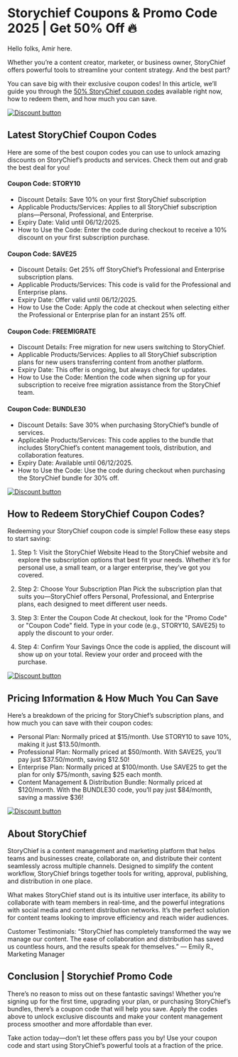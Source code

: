 # Storychief Coupons & Promo Code 2025 | Get 50% Off 🔥

Hello folks, Amir here.

Whether you’re a content creator, marketer, or business owner, StoryChief offers powerful tools to streamline your content strategy. And the best part?

You can save big with their exclusive coupon codes! In this article, we’ll guide you through the [50% StoryChief coupon codes](https://storychief.io?fpr=shadow) available right now, how to redeem them, and how much you can save.

[![Discount button](https://github.com/user-attachments/assets/2a60a2c6-d6c9-46cf-b033-fe2defffc12c)](https://storychief.io?fpr=shadow)


## Latest StoryChief Coupon Codes

Here are some of the best coupon codes you can use to unlock amazing discounts on StoryChief’s products and services. Check them out and grab the best deal for you!

#### Coupon Code: STORY10

* Discount Details: Save 10% on your first StoryChief subscription
* Applicable Products/Services: Applies to all StoryChief subscription plans—Personal, Professional, and Enterprise.
* Expiry Date: Valid until 06/12/2025.
* How to Use the Code: Enter the code during checkout to receive a 10% discount on your first subscription purchase.

#### Coupon Code: SAVE25

* Discount Details: Get 25% off StoryChief’s Professional and Enterprise subscription plans.
* Applicable Products/Services: This code is valid for the Professional and Enterprise plans.
* Expiry Date: Offer valid until 06/12/2025.
* How to Use the Code: Apply the code at checkout when selecting either the Professional or Enterprise plan for an instant 25% off.

#### Coupon Code: FREEMIGRATE

* Discount Details: Free migration for new users switching to StoryChief.
* Applicable Products/Services: Applies to all StoryChief subscription plans for new users transferring content from another platform.
* Expiry Date: This offer is ongoing, but always check for updates.
* How to Use the Code: Mention the code when signing up for your subscription to receive free migration assistance from the StoryChief team.

#### Coupon Code: BUNDLE30

* Discount Details: Save 30% when purchasing StoryChief’s bundle of services.
* Applicable Products/Services: This code applies to the bundle that includes StoryChief’s content management tools, distribution, and collaboration features.
* Expiry Date: Available until 06/12/2025.
* How to Use the Code: Use the code during checkout when purchasing the StoryChief bundle for 30% off.

[![Discount button](https://github.com/user-attachments/assets/2a60a2c6-d6c9-46cf-b033-fe2defffc12c)](https://storychief.io?fpr=shadow)

## How to Redeem StoryChief Coupon Codes?

Redeeming your StoryChief coupon code is simple! Follow these easy steps to start saving:

1. Step 1: Visit the StoryChief Website
Head to the StoryChief website and explore the subscription options that best fit your needs. Whether it’s for personal use, a small team, or a larger enterprise, they’ve got you covered.

2. Step 2: Choose Your Subscription Plan
Pick the subscription plan that suits you—StoryChief offers Personal, Professional, and Enterprise plans, each designed to meet different user needs.

3. Step 3: Enter the Coupon Code
At checkout, look for the "Promo Code" or "Coupon Code" field. Type in your code (e.g., STORY10, SAVE25) to apply the discount to your order.

4. Step 4: Confirm Your Savings
Once the code is applied, the discount will show up on your total. Review your order and proceed with the purchase.

[![Discount button](https://github.com/user-attachments/assets/2a60a2c6-d6c9-46cf-b033-fe2defffc12c)](https://storychief.io?fpr=shadow)

## Pricing Information & How Much You Can Save

Here’s a breakdown of the pricing for StoryChief’s subscription plans, and how much you can save with their coupon codes:

* Personal Plan: Normally priced at $15/month. Use STORY10 to save 10%, making it just $13.50/month.
* Professional Plan: Normally priced at $50/month. With SAVE25, you’ll pay just $37.50/month, saving $12.50!
* Enterprise Plan: Normally priced at $100/month. Use SAVE25 to get the plan for only $75/month, saving $25 each month.
* Content Management & Distribution Bundle: Normally priced at $120/month. With the BUNDLE30 code, you’ll pay just $84/month, saving a massive $36!

[![Discount button](https://github.com/user-attachments/assets/2a60a2c6-d6c9-46cf-b033-fe2defffc12c)](https://storychief.io?fpr=shadow)

## About StoryChief

StoryChief is a content management and marketing platform that helps teams and businesses create, collaborate on, and distribute their content seamlessly across multiple channels. Designed to simplify the content workflow, StoryChief brings together tools for writing, approval, publishing, and distribution in one place.

What makes StoryChief stand out is its intuitive user interface, its ability to collaborate with team members in real-time, and the powerful integrations with social media and content distribution networks. It’s the perfect solution for content teams looking to improve efficiency and reach wider audiences.

Customer Testimonials:
“StoryChief has completely transformed the way we manage our content. The ease of collaboration and distribution has saved us countless hours, and the results speak for themselves.” — Emily R., Marketing Manager

## Conclusion | Storychief Promo Code

There’s no reason to miss out on these fantastic savings! Whether you’re signing up for the first time, upgrading your plan, or purchasing StoryChief’s bundles, there’s a coupon code that will help you save. Apply the codes above to unlock exclusive discounts and make your content management process smoother and more affordable than ever.

Take action today—don’t let these offers pass you by! Use your coupon code and start using StoryChief’s powerful tools at a fraction of the price.
